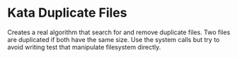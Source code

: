 Kata Duplicate Files
======================

Creates a real algorithm that search for and remove duplicate files.
Two files are duplicated if both have the same size.
Use the system calls but try to avoid writing test that manipulate filesystem directly.



